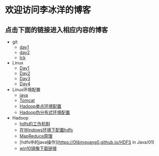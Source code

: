 # 欢迎访问李冰洋的博客
## 点击下面的链接进入相应内容的博客
- git
	- [day1](https://0libingyang0.github.io/Linux/day1)
	- [day2](https://0libingyang0.github.io/Linux/day2)
	- [lck](https://0libingyang0.github.io/Linux/lck)
- Linux
	- [Day1](https://0libingyang0.github.io/Linux/day1)
	- [Day2](https://0libingyang0.github.io/Linux/day2)
	- [Day3](https://0libingyang0.github.io/Linux/day4)
	- [Day4](https://0libingyang0.github.io/Linux/day4)
- Linux环境配置
	- [java](https://0libingyang0.github.io/Environment/Java)
	- [Tomcat](https://0libingyang0.github.io/Environment/Tomcat)
	- [Hadoop单点环境配置](https://0libingyang0.github.io/Environment/Hadoop01)
	- [Hadoop伪分布式环境配置](https://0libingyang0.github.io/Environment/Hadoop02)
- Hadoop 
	- [hdfs的工作机制](https://0libingyang0.github.io/Hadoop/HDFS01)
	- [在Windows环境下配置hdfs](https://0libingyang0.github.io/Hadoop/chil)
	- [MapReduce原理](https://0libingyang0.github.io/Hadoop/MapReduce)
	- [hdfs中的java操作](https://0libingyang0.github.io/HDFS in Java/01)
	- [win10镜像下载链接](ed2k://|file|cn_windows_10_multiple_editions_x64_dvd_6848463.iso|4303300608|94FD861E82458005A9CA8E617379856A|/)